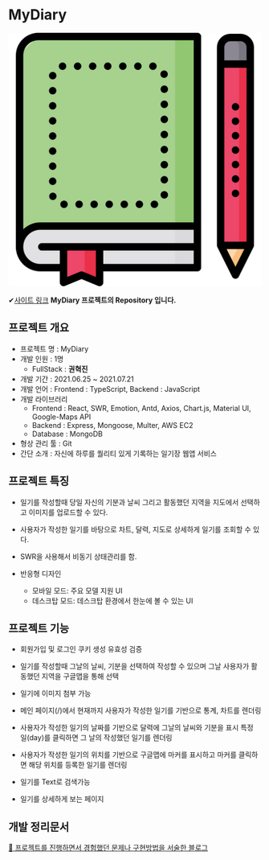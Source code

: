 # MyDiary

![logo](ReadMeImage/diaryIcon.png)

✔[사이트 링크](http://18.217.128.228:5000/login)
**MyDiary 프로젝트의 Repository 입니다.**

## 프로젝트 개요

- 프로젝트 명 : MyDiary
- 개발 인원 : 1명
  - FullStack : **권혁진**
- 개발 기간 : 2021.06.25 ~ 2021.07.21
- 개발 언어 : Frontend : TypeScript, Backend : JavaScript
- 개발 라이브러리
  - Frontend : React, SWR, Emotion, Antd, Axios, Chart.js, Material UI, Google-Maps API
  - Backend : Express, Mongoose, Multer, AWS EC2
  - Database : MongoDB
- 형상 관리 툴 : Git
- 간단 소개 : 자신에 하루를 퀄리티 있게 기록하는 일기장 웹앱 서비스

## 프로젝트 특징

- 일기를 작성할때 당일 자신의 기분과 날씨 그리고 활동했던 지역을 지도에서 선택하고 이미지를 업로드할 수 있다.
- 사용자가 작성한 일기를 바탕으로 차트, 달력, 지도로 상세하게 일기를 조회할 수 있다.
  
- SWR을 사용해서 비동기 상태관리를 함.

- 반응형 디자인
  - 모바일 모드: 주요 모델 지원 UI
  - 데스크탑 모드: 데스크탑 환경에서 한눈에 볼 수 있는 UI

## 프로젝트 기능

- 회원가입 및 로그인 쿠키 생성 유효성 검증

- 일기를 작성할때 그날의 날씨, 기분을 선택하여 작성할 수 있으며 그날 사용자가 활동했던 지역을 구글맵을 통해 선택

- 일기에 이미지 첨부 가능

- 메인 페이지(/)에서 현재까지 사용자가 작성한 일기를 기반으로 통계, 차트를 렌더링

- 사용자가 작성한 일기의 날짜를 기반으로 달력에 그날의 날씨와 기분을 표시 특정 일(day)를 클릭하면 그 날의 작성했던 일기를 렌더링

- 사용자가 작성한 일기의 위치를 기반으로 구글맵에 마커를 표시하고 마커를 클릭하면 해당 위치를 등록한 일기를 렌더링

- 일기를 Text로 검색가능

- 일기를 상세하게 보는 페이지

## 개발 정리문서
[🔎 프로젝트를 진행하면서 경험했던 문제나 구현방법을 서술한 블로그 ](https://tried.tistory.com/category/%EA%B0%9C%EB%B0%9C%EC%9D%BC%EC%A7%80/MyDiary)
